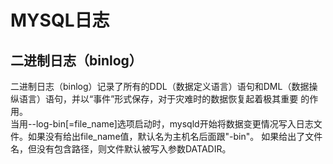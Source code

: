 # MYSQL日志
## 二进制日志（binlog）
二进制日志（binlog）记录了所有的DDL（数据定义语言）语句和DML（数据操纵语言）语句，并以“事件”形式保存，对于灾难时的数据恢复起着极其重要
的作用。  
当用--log-bin[=file_name]选项启动时，mysqld开始将数据变更情况写入日志文件。如果没有给出file_name值，默认名为主机名后面跟"-bin"。
如果给出了文件名，但没有包含路径，则文件默认被写入参数DATADIR。
